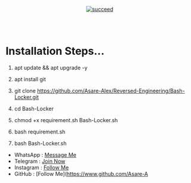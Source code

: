 <p align="center">
<a href="#"><img title="succeed" src="https://img.shields.io/badge/deobfuscating-succeed-green?colorB=%23017e40&style=for-the-badge"></a>
</p>
<br/><br/>

#  Installation Steps...


1) apt update && apt upgrade -y


2) apt install git


3) git clone https://github.com/Asare-Alex/Reversed-Engineering/Bash-Locker.git


4) cd Bash-Locker


5) chmod +x requirement.sh Bash-Locker.sh


6) bash requirement.sh


7) bash Bash-Locker.sh




* WhatsApp : [Message Me](https://wa.me/+233596566340)
* Telegram : [Join Now](https://t.me/thetechzon)
* Instagram : [Follow Me](https://www.instagram.com/_alexis_himself)
* GitHub : [Follow Me](https://www.github.com/Asare-A